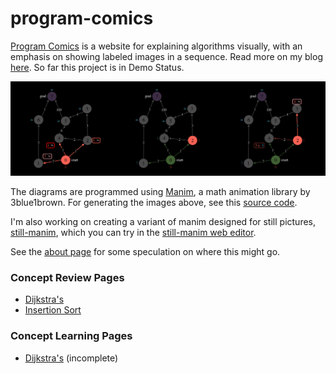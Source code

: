 # program-comics

[Program Comics](https://programcomics.com) is a website for explaining algorithms visually, with an emphasis on showing labeled images in a sequence. Read more on my blog [here](https://www.tomjo.me/program-comics). So far this project is in Demo Status.

![dijkstra-steps](/react-src/public/dijkstra-steps.png)

The diagrams are programmed using [Manim](https://github.com/3b1b/manim), a math animation library by 3blue1brown. For generating the images above, see this [source code](https://github.com/tommy11jo/program-comics/blob/main/manim-src/dijkstras.py).

I'm also working on creating a variant of manim designed for still pictures, [still-manim](https://github.com/tommy11jo/still-manim), which you can try in the [still-manim web editor](https://still-manim-editor.vercel.app/).

See the [about page](https://programcomics.com/about) for some speculation on where this might go.

### Concept Review Pages

- [Dijkstra's](https://programcomics.com/dijkstras-review)
- [Insertion Sort](https://programcomics.com/insertion-sort-review)

### Concept Learning Pages

- [Dijkstra's](https://programcomics.com/dijkstras-learn) (incomplete)
